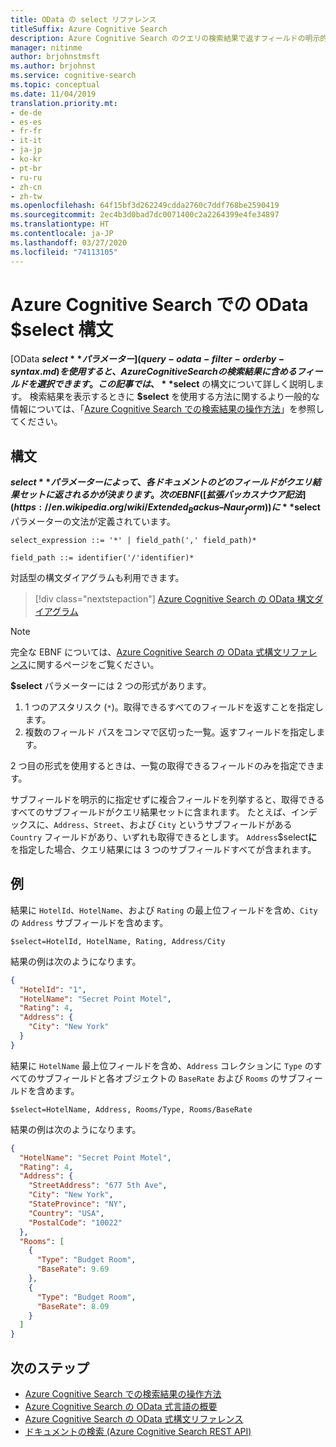 ```yaml
---
title: OData の select リファレンス
titleSuffix: Azure Cognitive Search
description: Azure Cognitive Search のクエリの検索結果で返すフィールドの明示的な選択のための構文と言語のリファレンス。
manager: nitinme
author: brjohnstmsft
ms.author: brjohnst
ms.service: cognitive-search
ms.topic: conceptual
ms.date: 11/04/2019
translation.priority.mt:
- de-de
- es-es
- fr-fr
- it-it
- ja-jp
- ko-kr
- pt-br
- ru-ru
- zh-cn
- zh-tw
ms.openlocfilehash: 64f15bf3d262249cdda2760c7ddf768be2590419
ms.sourcegitcommit: 2ec4b3d0bad7dc0071400c2a2264399e4fe34897
ms.translationtype: HT
ms.contentlocale: ja-JP
ms.lasthandoff: 03/27/2020
ms.locfileid: "74113105"
---
```

# <a name="odata-select-syntax-in-azure-cognitive-search"></a>Azure Cognitive Search での OData $select 構文

 [OData **$select** パラメーター](query-odata-filter-orderby-syntax.md)を使用すると、Azure Cognitive Search の検索結果に含めるフィールドを選択できます。 この記事では、 **$select** の構文について詳しく説明します。 検索結果を表示するときに **$select** を使用する方法に関するより一般的な情報については、「[Azure Cognitive Search での検索結果の操作方法](search-pagination-page-layout.md)」を参照してください。

## <a name="syntax"></a>構文

**$select** パラメーターによって、各ドキュメントのどのフィールドがクエリ結果セットに返されるかが決まります。 次の EBNF ([拡張バッカスナウア記法](https://en.wikipedia.org/wiki/Extended_Backus–Naur_form)) に **$select** パラメーターの文法が定義されています。

<!-- Upload this EBNF using https://bottlecaps.de/rr/ui to create a downloadable railroad diagram. -->

```
select_expression ::= '*' | field_path(',' field_path)*

field_path ::= identifier('/'identifier)*
```

対話型の構文ダイアグラムも利用できます。

> [!div class="nextstepaction"]
> [Azure Cognitive Search の OData 構文ダイアグラム](https://azuresearch.github.io/odata-syntax-diagram/#select_expression)

> [!NOTE]
> 完全な EBNF については、[Azure Cognitive Search の OData 式構文リファレンス](search-query-odata-syntax-reference.md)に関するページをご覧ください。

**$select** パラメーターには 2 つの形式があります。

1. 1 つのアスタリスク (`*`)。取得できるすべてのフィールドを返すことを指定します。
1. 複数のフィールド パスをコンマで区切った一覧。返すフィールドを指定します。

2 つ目の形式を使用するときは、一覧の取得できるフィールドのみを指定できます。

サブフィールドを明示的に指定せずに複合フィールドを列挙すると、取得できるすべてのサブフィールドがクエリ結果セットに含まれます。 たとえば、インデックスに、`Address`、`Street`、および `City` というサブフィールドがある `Country` フィールドがあり、いずれも取得できるとします。 `Address`$select**に** を指定した場合、クエリ結果には 3 つのサブフィールドすべてが含まれます。

## <a name="examples"></a>例

結果に `HotelId`、`HotelName`、および `Rating` の最上位フィールドを含め、`City` の `Address` サブフィールドを含めます。

    $select=HotelId, HotelName, Rating, Address/City

結果の例は次のようになります。

```json
{
  "HotelId": "1",
  "HotelName": "Secret Point Motel",
  "Rating": 4,
  "Address": {
    "City": "New York"
  }
}
```

結果に `HotelName` 最上位フィールドを含め、`Address` コレクションに `Type` のすべてのサブフィールドと各オブジェクトの `BaseRate` および `Rooms` のサブフィールドを含めます。

    $select=HotelName, Address, Rooms/Type, Rooms/BaseRate

結果の例は次のようになります。

```json
{
  "HotelName": "Secret Point Motel",
  "Rating": 4,
  "Address": {
    "StreetAddress": "677 5th Ave",
    "City": "New York",
    "StateProvince": "NY",
    "Country": "USA",
    "PostalCode": "10022"
  },
  "Rooms": [
    {
      "Type": "Budget Room",
      "BaseRate": 9.69
    },
    {
      "Type": "Budget Room",
      "BaseRate": 8.09
    }
  ]
}
```

## <a name="next-steps"></a>次のステップ  

- [Azure Cognitive Search での検索結果の操作方法](search-pagination-page-layout.md)
- [Azure Cognitive Search の OData 式言語の概要](query-odata-filter-orderby-syntax.md)
- [Azure Cognitive Search の OData 式構文リファレンス](search-query-odata-syntax-reference.md)
- [ドキュメントの検索 &#40;Azure Cognitive Search REST API&#41;](https://docs.microsoft.com/rest/api/searchservice/Search-Documents)
